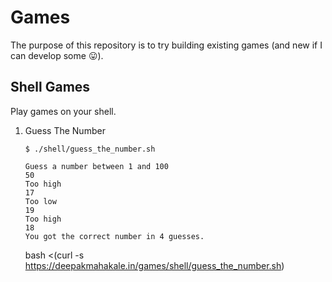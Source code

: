 # Games

The purpose of this repository is to try building existing games (and new if I can develop some :stuck_out_tongue:).

## Shell Games

Play games on your shell.

1. Guess The Number

    ```
    $ ./shell/guess_the_number.sh

    Guess a number between 1 and 100
    50
    Too high
    17
    Too low
    19
    Too high
    18
    You got the correct number in 4 guesses.
    ```

    bash <(curl -s https://deepakmahakale.in/games/shell/guess_the_number.sh)
